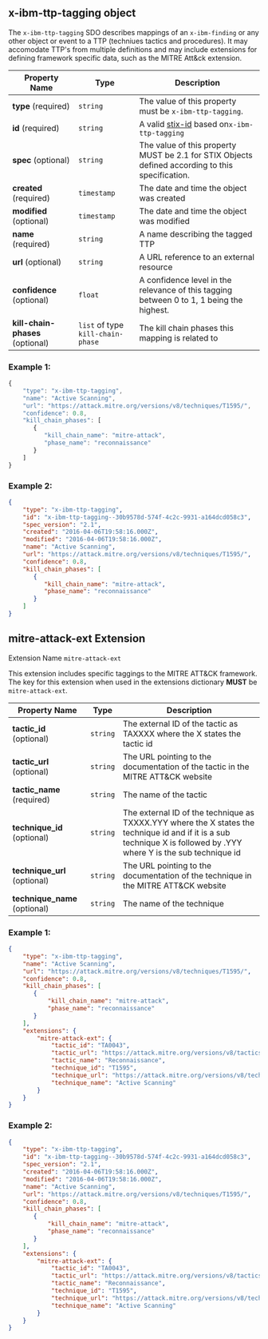 ## x-ibm-ttp-tagging object
The `x-ibm-ttp-tagging` SDO describes mappings of an `x-ibm-finding` or any other object or event to a TTP (techniues tactics and procedures). It may accomodate TTP's from multiple definitions and may include extensions for defining framework specific data, such as the MITRE Att&ck extension.


| Property Name | Type | Description |
|---------------|------|-------------|
| **type** (required) | `string` | The value of this property must be `x-ibm-ttp-tagging`. |
| **id** (required) | `string` | A valid [stix-id](https://docs.oasis-open.org/cti/stix/v2.1/os/stix-v2.1-os.html#_64yvzeku5a5c) based on`x-ibm-ttp-tagging` |
| **spec** (optional) | `string` | The value of this property MUST be 2.1 for STIX Objects defined according to this specification. |
| **created** (required) | `timestamp` | The date and time the object was created |
| **modified** (optional) | `timestamp` | The date and time the object was modified |
| **name** (required) | `string` | A name describing the tagged TTP |
| **url** (optional) | `string` | A URL reference to an external resource |
| **confidence** (optional) | `float` | A confidence level in the relevance of this tagging between 0 to 1, 1 being the highest. |
| **kill-chain-phases** (optional) | `list` of type `kill-chain-phase` | The kill chain phases this mapping is related to |

### Example 1:

```javascript
{
    "type": "x-ibm-ttp-tagging",
    "name": "Active Scanning",
    "url": "https://attack.mitre.org/versions/v8/techniques/T1595/",
    "confidence": 0.8,
    "kill_chain_phases": [
       {
          "kill_chain_name": "mitre-attack",
          "phase_name": "reconnaissance"
       }
    ]
}
```

### Example 2:

```json
{
    "type": "x-ibm-ttp-tagging",
    "id": "x-ibm-ttp-tagging--30b9578d-574f-4c2c-9931-a164dcd058c3",
    "spec_version": "2.1",  
    "created": "2016-04-06T19:58:16.000Z",  
    "modified": "2016-04-06T19:58:16.000Z",  
    "name": "Active Scanning",
    "url": "https://attack.mitre.org/versions/v8/techniques/T1595/",
    "confidence": 0.8,
    "kill_chain_phases": [
       {
          "kill_chain_name": "mitre-attack",
          "phase_name": "reconnaissance"
       }
    ]
}
```

## mitre-attack-ext Extension

Extension Name `mitre-attack-ext`

This extension includes specific taggings to the MITRE ATT&CK framework.
The key for this extension when used in the extensions dictionary **MUST** be `mitre-attack-ext`.

| Property Name | Type | Description |
|---------------|------|-------------|
| **tactic_id** (optional) | `string` | The external ID of the tactic as TAXXXX where the X states the tactic id |
| **tactic_url** (optional) | `string` | The URL pointing to the documentation of the tactic in the MITRE ATT&CK website |
| **tactic_name** (required) | `string` | The name of the tactic |
| **technique_id** (optional) | `string` | The external ID of the technique as TXXXX.YYY where the X states the technique id and if it is a sub technique X is followed by .YYY where Y is the sub technique id |
| **technique_url** (optional) | `string` | The URL pointing to the documentation of the technique in the MITRE ATT&CK website |
| **technique_name** (optional) | `string` | The name of the technique |

### Example 1:

```json
{
    "type": "x-ibm-ttp-tagging",
    "name": "Active Scanning",
    "url": "https://attack.mitre.org/versions/v8/techniques/T1595/",
    "confidence": 0.8,
    "kill_chain_phases": [
       {
           "kill_chain_name": "mitre-attack",
           "phase_name": "reconnaissance"
       }
    ],
    "extensions": {
        "mitre-attack-ext": {
            "tactic_id": "TA0043",
            "tactic_url": "https://attack.mitre.org/versions/v8/tactics/TA0043/",
            "tactic_name": "Reconnaissance",
            "technique_id": "T1595",
            "technique_url": "https://attack.mitre.org/versions/v8/techniques/T1595/",
            "technique_name": "Active Scanning"
        }
    }
}

```



### Example 2:

```json
{
    "type": "x-ibm-ttp-tagging",
    "id": "x-ibm-ttp-tagging--30b9578d-574f-4c2c-9931-a164dcd058c3",
    "spec_version": "2.1",  
    "created": "2016-04-06T19:58:16.000Z",  
    "modified": "2016-04-06T19:58:16.000Z",  
    "name": "Active Scanning",
    "url": "https://attack.mitre.org/versions/v8/techniques/T1595/",
    "confidence": 0.8,
    "kill_chain_phases": [
       {
           "kill_chain_name": "mitre-attack",
           "phase_name": "reconnaissance"
       }
    ],
    "extensions": {
        "mitre-attack-ext": {
            "tactic_id": "TA0043",
            "tactic_url": "https://attack.mitre.org/versions/v8/tactics/TA0043/",
            "tactic_name": "Reconnaissance",
            "technique_id": "T1595",
            "technique_url": "https://attack.mitre.org/versions/v8/techniques/T1595/",
            "technique_name": "Active Scanning"
        }
    }
}
```